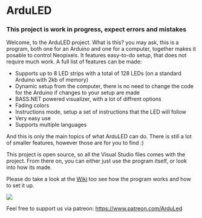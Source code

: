 # ArduLED 

### This project is work in progress, expect errors and mistakes

Welcome, to the ArduLED project. What is this? you may ask, this is a program, both one for an Arduino and one for a computer, together makes it posable to control Neopixels. It features easy-to-do setup, that does not require much work. A full list of features can be made:
 
 - Supports up to 8 LED strips with a total of 128 LEDs (on a standard Arduino with 2kb of memory)
 - Dynamic setup from the computer, there is no need to change the code for the Arduino if changes to your setup are made
 - BASS.NET powered visualizer, with a lot of diffrent options
 - Fading colors
 - Instructions mode, setup a set of instructions that the LED will follow
 - Very easy use
 - Supports multiple languages

And this is only the main topics of what ArduLED can do. There is still a lot of smaller features, however those are for you to find :)

This project is open source, so all the Visual Studio files comes with the project. From there on, you can either just use the program itself, or look into how its made.

Please do take a look at the [Wiki](https://github.com/kris701/ArduLED/wiki) too see how the program works and how to set it up.

   ![](https://vnvcqq.db.files.1drv.com/y4mFHE6C02IR04XVmfqUiOTwDYFHK34_CcjS4Hmpml-nh8gugMoXaOyX564caLH9KiD27N_2Z5qmDHvQQze5X5RlqaEbTKQxovOxPPf7cXwiAMdu8Ekx9ZLkbYT9lIwE3-zrwhhMtGuvMhJCBjp9hI4I2rKqAtFstOBogAt09NWsORGf5A4RQ8uWxW5hK2xyZIsWCj-PF-XOBq_InnaRM29jg/sample.gif?psid=1)         
   
   Feel free to support us via patreon: https://www.patreon.com/ArduLed 
